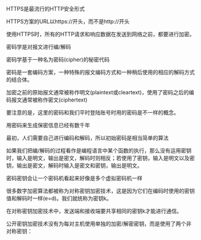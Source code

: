 HTTPS是最流行的HTTP安全形式

HTTPS方案的URL以https://开头，而不是http://开头

使用HTTPS时，所有的HTTP请求和响应数据在发送到网络之前，都要进行加密。

密码学是对报文进行编/解码

密码学基于一种名为密码(cipher)的秘密代码

密码是一套编码方案，一种特殊的报文编码方式和一种稍后使用的相应的解码方式的结合体。

加密之前的原始报文通常被称作明文(plaintext或cleartext)，使用了密码之后的编码报文通常被称作密文(ciphertext)

要注意的是，这里的密码和我们平时登陆账号时用的密码是不一样的概念。

用密码来生成保密信息已经有数千年

最初，人们需要自己进行编码和解码，所以初始密码是相当简单的算法

如果我们把编/解码的过程看作是编程语言中某个函数的执行，那么没有运用密钥时，输入是明文，输出是密文，解码时则相反；若使用了密钥，输入是明文以及密钥，输出是密文，解码时输入是密文和密钥，输出是明文。

密码密钥会让一个密码机看起来好像是多个虚拟密码机一样

很多数字加密算法都被称为对称密钥加密技术，这是因为它们在编码时使用的密钥值和解码时一样(e=d)。我们就统称为密钥k。

在对称密钥加密技术中，发送端和接收端要共享相同的密钥k才能进行通信。

公开密钥加密技术没有为每对主机使用单独的加密/解密密钥，而是使用了两个非对称密钥：